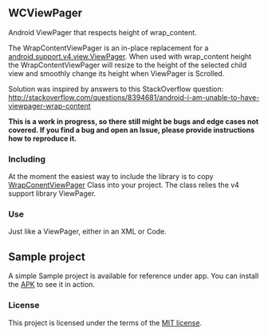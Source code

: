 ## WCViewPager
Android ViewPager that respects height of wrap_content. 

The WrapContentViewPager is an in-place replacement for a [android.support.v4.view.ViewPager](http://developer.android.com/reference/android/support/v4/view/ViewPager.html).
When used with wrap_content height the WrapContentViewPager will resize to the height of the selected child view and smoothly change its height when ViewPager is Scrolled.

Solution was inspired by answers to this StackOverflow question: http://stackoverflow.com/questions/8394681/android-i-am-unable-to-have-viewpager-wrap-content

**This is a work in progress, so there still might be bugs and edge cases not covered.
If you find a bug and open an Issue, please provide instructions how to reproduce it.**

### Including
At the moment the easiest way to include the library is to copy [WrapConentViewPager](https://github.com/rnevet/WCViewPager/blob/master/wcviewpager/src/main/java/nevet/me/wcviewpager/WrapContentViewPager.java) Class into your project.
The class relies the v4 support library ViewPager.

### Use
Just like a ViewPager, either in an XML or Code.

## Sample project
A simple Sample project is available for reference under app.
You can install the [APK](https://github.com/rnevet/WCViewPager/blob/master/app/wcviewpager-sample.apk?raw=true) to see it in action. 

### License
This project is licensed under the terms of the [MIT license](https://github.com/rnevet/WCViewPager/blob/master/LICENSE).
